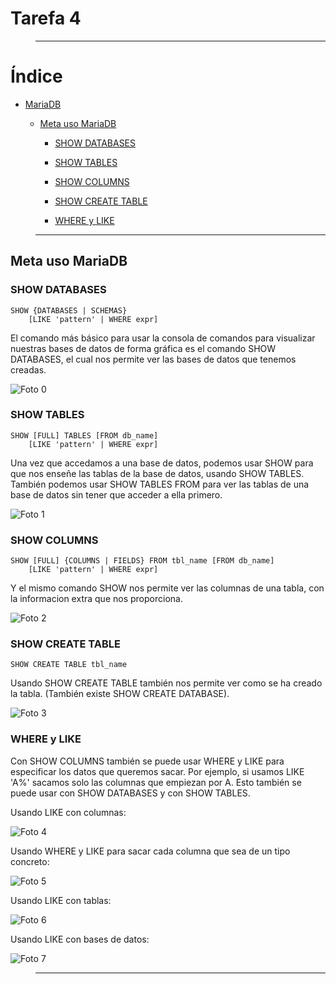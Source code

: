 # Tarefa 4



> ----------------------------------------



# Índice

- [MariaDB](#MariaDB)

    - [Meta uso MariaDB](#Meta-uso-MariaDB)

        - [SHOW DATABASES](#SHOW-DATABASES)

        - [SHOW TABLES](#SHOW-TABLES)

        - [SHOW COLUMNS](#SHOW-COLUMNS)

        - [SHOW CREATE TABLE](#SHOW-CREATE-TABLE)

        - [WHERE y LIKE](#WHERE-y-LIKE)



> ----------------------------------------


## Meta uso MariaDB

### SHOW DATABASES

```
SHOW {DATABASES | SCHEMAS}
    [LIKE 'pattern' | WHERE expr]
```

El comando más básico para usar la consola de comandos para visualizar nuestras bases de datos de forma gráfica es el comando SHOW DATABASES, el cual nos permite ver las bases de datos que tenemos creadas.

![Foto 0](./img/metauso/Captura0.PNG)

### SHOW TABLES

```
SHOW [FULL] TABLES [FROM db_name]
    [LIKE 'pattern' | WHERE expr]
```

Una vez que accedamos a una base de datos, podemos usar SHOW para que nos enseñe las tablas de la base de datos, usando SHOW TABLES.
También podemos usar  SHOW TABLES FROM para ver las tablas de una base de datos sin tener que acceder a ella primero.

![Foto 1](./img/metauso/Captura1.PNG)

### SHOW COLUMNS

```
SHOW [FULL] {COLUMNS | FIELDS} FROM tbl_name [FROM db_name]
    [LIKE 'pattern' | WHERE expr]
```

Y el mismo comando SHOW nos permite ver las columnas de una tabla, con la informacion extra que nos proporciona.

![Foto 2](./img/metauso/Captura2.PNG)

### SHOW CREATE TABLE

```
SHOW CREATE TABLE tbl_name
```

Usando SHOW CREATE TABLE también nos permite ver como se ha creado la tabla. (También existe SHOW CREATE DATABASE).

![Foto 3](./img/metauso/Captura3.PNG)

### WHERE y LIKE

Con SHOW COLUMNS también se puede usar WHERE y LIKE para especificar los datos que queremos sacar.
Por ejemplo, si usamos LIKE 'A%' sacamos solo las columnas que empiezan por A. Esto también se puede usar con SHOW DATABASES y con SHOW TABLES.


Usando LIKE con columnas:

![Foto 4](./img/metauso/Captura4.PNG)

Usando WHERE y LIKE para sacar cada columna que sea de un tipo concreto:

![Foto 5](./img/metauso/Captura5.PNG)

Usando LIKE con tablas:

![Foto 6](./img/metauso/Captura6.PNG)

Usando LIKE con bases de datos:

![Foto 7](./img/metauso/Captura7.PNG)


> ----------------------------------------
